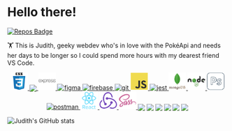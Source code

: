 # Hello there!
[![Repos Badge](https://badges.pufler.dev/repos/judithmg)](https://badges.pufler.dev)




🏋️‍  This is Judith, geeky webdev who's in love with the PokéApi and needs her days to be longer so I could spend more hours with my dearest friend VS Code.

<p align="center"> <a href="https://www.w3schools.com/css/" target="_blank"> <img src="https://raw.githubusercontent.com/devicons/devicon/master/icons/css3/css3-original-wordmark.svg" alt="css3" width="40" height="40"/> </a> <a href="https://expressjs.com" target="_blank"> <img width="44px" align="center" src="https://raw.githubusercontent.com/rahulbanerjee26/githubAboutMeGenerator/main/icons/typescript.svg"> <img src="https://raw.githubusercontent.com/devicons/devicon/master/icons/express/express-original-wordmark.svg" alt="express" width="40" height="40"/> </a> <a href="https://www.figma.com/" target="_blank"> <img src="https://www.vectorlogo.zone/logos/figma/figma-icon.svg" alt="figma" width="40" height="40"/> </a> <a href="https://firebase.google.com/" target="_blank"> <img src="https://www.vectorlogo.zone/logos/firebase/firebase-icon.svg" alt="firebase" width="40" height="40"/> </a> <a href="https://git-scm.com/" target="_blank"> <img src="https://www.vectorlogo.zone/logos/git-scm/git-scm-icon.svg" alt="git" width="40" height="40"/> </a> <a href="https://developer.mozilla.org/en-US/docs/Web/JavaScript" target="_blank"> <img src="https://raw.githubusercontent.com/devicons/devicon/master/icons/javascript/javascript-original.svg" alt="javascript" width="40" height="40"/> </a> <a href="https://jestjs.io" target="_blank"> <img src="https://www.vectorlogo.zone/logos/jestjsio/jestjsio-icon.svg" alt="jest" width="40" height="40"/> </a> <a href="https://www.mongodb.com/" target="_blank"> <img src="https://raw.githubusercontent.com/devicons/devicon/master/icons/mongodb/mongodb-original-wordmark.svg" alt="mongodb" width="40" height="40"/> </a> <a href="https://nodejs.org" target="_blank"> <img src="https://raw.githubusercontent.com/devicons/devicon/master/icons/nodejs/nodejs-original-wordmark.svg" alt="nodejs" width="40" height="40"/> </a> <a href="https://www.photoshop.com/en" target="_blank"> <img src="https://raw.githubusercontent.com/devicons/devicon/master/icons/photoshop/photoshop-line.svg" alt="photoshop" width="40" height="40"/> </a> <a href="https://postman.com" target="_blank"> <img src="https://www.vectorlogo.zone/logos/getpostman/getpostman-icon.svg" alt="postman" width="40" height="40"/> </a> <a href="https://reactjs.org/" target="_blank"> <img src="https://raw.githubusercontent.com/devicons/devicon/master/icons/react/react-original-wordmark.svg" alt="react" width="40" height="40"/> </a> <a href="https://redux.js.org" target="_blank"> <img src="https://raw.githubusercontent.com/devicons/devicon/master/icons/redux/redux-original.svg" alt="redux" width="40" height="40"/> </a> <a href="https://sass-lang.com" target="_blank"> <img src="https://raw.githubusercontent.com/devicons/devicon/master/icons/sass/sass-original.svg" alt="sass" width="40" height="40"/> </a>
<img width="44px" align="center" src="https://raw.githubusercontent.com/rahulbanerjee26/githubAboutMeGenerator/main/icons/firebase.svg">
<img width="44px" align="center" src="https://raw.githubusercontent.com/rahulbanerjee26/githubAboutMeGenerator/main/icons/github.svg">
<img width="44px" align="center" src="https://raw.githubusercontent.com/rahulbanerjee26/githubAboutMeGenerator/main/icons/git.svg">
<img width="44px" align="center" src="https://raw.githubusercontent.com/rahulbanerjee26/githubAboutMeGenerator/main/icons/heroku.svg">
<img width="44px" align="center" src="https://raw.githubusercontent.com/rahulbanerjee26/githubAboutMeGenerator/main/icons/html.svg">
<img width="44px" align="center" src="https://raw.githubusercontent.com/rahulbanerjee26/githubAboutMeGenerator/main/icons/bootstrap.svg">

</p>


![Judith's GitHub stats](https://github-readme-stats.vercel.app/api?username=judithmg&show_icons=true&theme=tokyonight)
